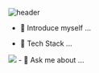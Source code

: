![header](https://capsule-render.vercel.app/api?type=wave&color=auto&height=300&section=header&text=rlatkdgus2627's%20github&fontSize=40)
- 🔭 Introduce myself ...

- 🌱 Tech Stack ...
<img src="https://img.shields.io/badge/C++-blue?style=flat-square&logo=C++&logoColor=00599C"/>
- 💬 Ask me about ...

